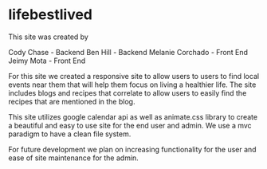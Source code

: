 # lifebestlived


This site was created by 

Cody Chase - Backend
Ben Hill - Backend
Melanie Corchado - Front End
Jeimy Mota - Front End

For this site we created a responsive site to allow users to users to find local events near them that will help them focus on living a healthier life.   The site includes blogs and recipes that correlate to allow users to easily find the recipes that are mentioned in the blog.

This site utilizes google calendar api as well as animate.css library to create a beautiful and easy to use site for the end user and admin. We use a mvc paradigm to have a clean file system.

For future development we plan on increasing functionality for the user and ease of site maintenance for the admin.
